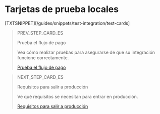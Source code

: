 # Tarjetas de prueba locales

[TXTSNIPPET][/guides/snippets/test-integration/test-cards]

> PREV_STEP_CARD_ES
>
> Prueba el flujo de pago
>
> Vea cómo realizar pruebas para asegurarse de que su integración funcione correctamente.
>
> [Prueba el flujo de pago](/developers/es/docs/checkout-bricks/card-payment-brick/integration-test/test-payment-flow)

> NEXT_STEP_CARD_ES
>
> Requisitos para salir a producción
>
> Ve qué requisitos se necesitan para entrar en producción.
>
> [Requisitos para salir a producción](/developers/es/docs/checkout-bricks/card-payment-brick/integration-test/go-to-production-requeriments)